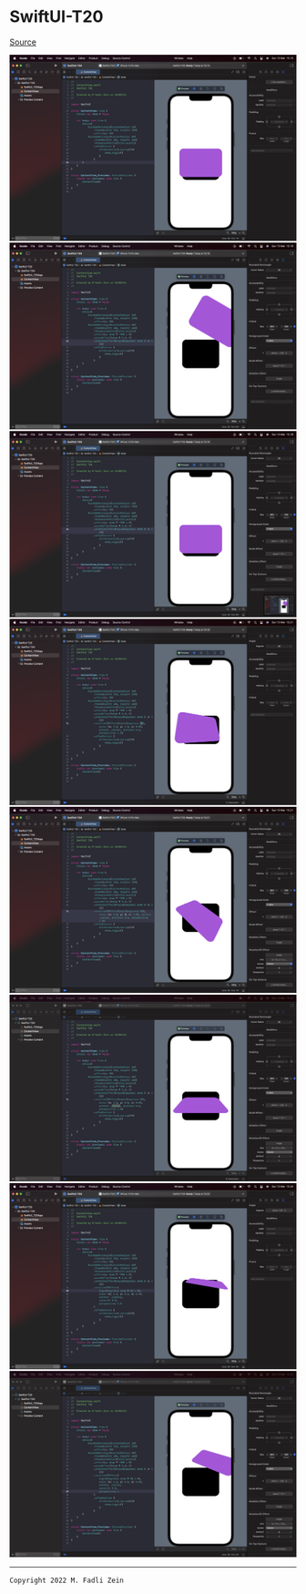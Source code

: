 # SwiftUI-T20

[Source](https://designcode.io/swiftui-handbook-transform-animations)

<pre>
<img src="preview/example1.png">
<img src="preview/example2.png">
<img src="preview/example3.png">
<img src="preview/example4.png">
<img src="preview/example5.png">
<img src="preview/example6.png">
<img src="preview/example7.png">
<img src="preview/example8.png">
</pre>

---

```
Copyright 2022 M. Fadli Zein
```

